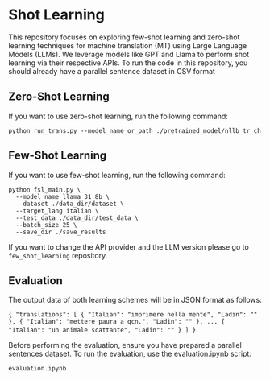 # Shot Learning 
This repository focuses on exploring few-shot learning and zero-shot learning techniques for machine translation (MT) using Large Language Models (LLMs). We leverage models like GPT and Llama to perform shot learning via their respective APIs. To run the code in this repository, you should already have a parallel sentence dataset in CSV format

## Zero-Shot Learning
If you want to use zero-shot learning, run the following command:
```
python run_trans.py --model_name_or_path ./pretrained_model/nllb_tr_ch
```
## Few-Shot Learning
If you want to use few-shot learning, run the following command:
```
python fsl_main.py \
  --model_name llama_31_8b \
  --dataset ./data_dir/dataset \
  --target_lang italian \
  --test_data ./data_dir/test_data \
  --batch_size 25 \
  --save_dir ./save_results
```
If you want to change the API provider and the LLM version please go to `few_shot_learning` repository.

## Evaluation
The output data of both learning schemes will be in JSON format as follows:

`{
"translations": [
   {
   "Italian": "imprimere nella mente",
   "Ladin": ""
   },
   {
   "Italian": "mettere paura a qcn.",
   "Ladin": ""
   },
   ...
   {
   "Italian": "un animale scattante",
   "Ladin": ""
 }
 ]
}`.

Before performing the evaluation, ensure you have prepared a parallel sentences dataset.
To run the evaluation, use the evaluation.ipynb script:
```
evaluation.ipynb
```
